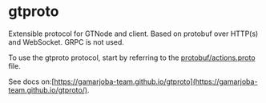 # gtproto

Extensible protocol for GTNode and client. Based on protobuf over HTTP(s) and WebSocket. GRPC is not used.

To use the gtproto protocol, start by referring to the [protobuf/actions.proto](https://github.com/gamarjoba-team/gtproto/blob/main/protobuf/actions.proto) file.

See docs on:[https://gamarjoba-team.github.io/gtproto](https://gamarjoba-team.github.io/gtproto/).
